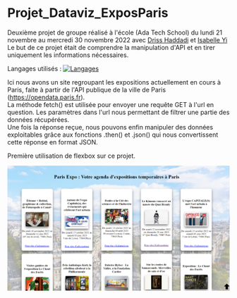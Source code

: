 # Projet_Dataviz_ExposParis

Deuxième projet de groupe réalisé à l'école (Ada Tech School) du lundi 21 novembre au mercredi 30 novembre 2022 avec [Driss Haddadi](https://github.com/DrissHaddadi) et [Isabelle Yi](https://github.com/IsabelleYi03)  
Le but de ce projet était de comprendre la manipulation d'API et en tirer uniquement les informations nécessaires.  

Langages utilisés : [![Langages](https://skillicons.dev/icons?i=html,css,js)](https://skillicons.dev)   

Ici nous avons un site regroupant les expositions actuellement en cours à Paris, faite à partir de l'API publique de la ville de Paris (https://opendata.paris.fr).  
La méthode fetch() est utilisée pour envoyer une requête GET à l'url en question. Les paramètres dans l'url nous permettant de filtrer une partie des données récupérées.  
Une fois la réponse reçue, nous pouvons enfin manipuler des données exploitables grâce aux fonctions .then() et .json() qui nous convertissent cette réponse en format JSON.  

Première utilisation de flexbox sur ce projet.

<img src="https://github.com/Lilinnfr/Images/blob/8f86386e26b48c037cef7310445c8ec02bbeaf1c/demo-paris-expo-16.9.png" alt="capture d'écran" width="700">
